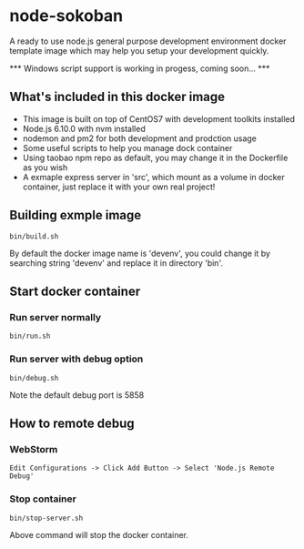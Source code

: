 # node-sokoban

A ready to use node.js general purpose development environment docker template image which may help you
setup your development quickly.

*** Windows script support is working in progess, coming soon... ***

## What's included in this docker image
* This image is built on top of CentOS7 with development toolkits installed
* Node.js 6.10.0 with nvm installed
* nodemon and pm2 for both development and prodction usage
* Some useful scripts to help you manage dock container
* Using taobao npm repo as default, you may change it in the Dockerfile as you wish
* A exmaple express server in 'src', which mount as a volume in docker container, just replace it with your own real project!

## Building exmple image
```
bin/build.sh
```
By default the docker image name is 'devenv', you could change it by searching string 'devenv' and replace it in directory 'bin'.  

## Start docker container

### Run server normally
```
bin/run.sh
```

### Run server with debug option
```
bin/debug.sh
```

Note the default debug port is 5858

## How to remote debug

### WebStorm

```
Edit Configurations -> Click Add Button -> Select 'Node.js Remote Debug'
```

### Stop container

```
bin/stop-server.sh
```

Above command will stop the docker container.